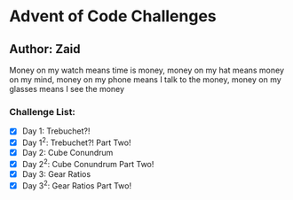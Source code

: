 # Advent of Code Challenges
## Author: Zaid


Money on my watch means time is money, money on my hat means money on my mind, money on my phone means I talk to the money, money on my glasses means I see the money

### Challenge List:

- [X] Day 1: Trebuchet?!
- [X] Day 1<sup>2</sup>: Trebuchet?! Part Two!
- [X] Day 2: Cube Conundrum
- [X] Day 2<sup>2</sup>: Cube Conundrum Part Two!
- [X] Day 3: Gear Ratios
- [X] Day 3<sup>2</sup>: Gear Ratios Part Two!
